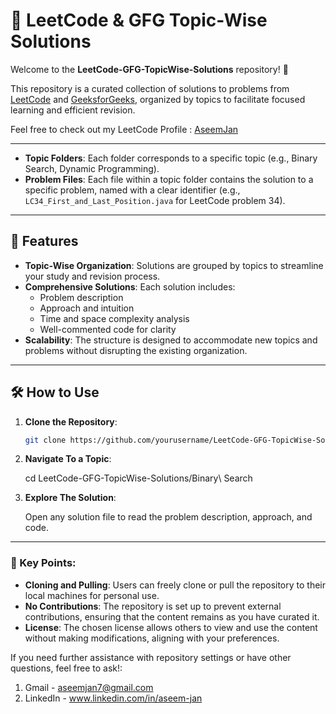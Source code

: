 # 🚀 LeetCode & GFG Topic-Wise Solutions

Welcome to the **LeetCode-GFG-TopicWise-Solutions** repository! 🎯

This repository is a curated collection of solutions to problems from [LeetCode](https://leetcode.com/) and [GeeksforGeeks](https://www.geeksforgeeks.org/), organized by topics to facilitate focused learning and efficient revision.

Feel free to check out my LeetCode Profile : [AseemJan](https://leetcode.com/u/AseemJan/) 


---

- **Topic Folders**: Each folder corresponds to a specific topic (e.g., Binary Search, Dynamic Programming).
- **Problem Files**: Each file within a topic folder contains the solution to a specific problem, named with a clear identifier (e.g., `LC34_First_and_Last_Position.java` for LeetCode problem 34).

---

## 🧠 Features

- **Topic-Wise Organization**: Solutions are grouped by topics to streamline your study and revision process.
- **Comprehensive Solutions**: Each solution includes:
  - Problem description
  - Approach and intuition
  - Time and space complexity analysis
  - Well-commented code for clarity
- **Scalability**: The structure is designed to accommodate new topics and problems without disrupting the existing organization.

---

## 🛠️ How to Use

1. **Clone the Repository**:
   ```bash
   git clone https://github.com/yourusername/LeetCode-GFG-TopicWise-Solutions.git

2. **Navigate To a Topic**:
   
   cd LeetCode-GFG-TopicWise-Solutions/Binary\ Search

3. **Explore The Solution**:

   Open any solution file to read the problem description, approach, and code.

---


### 📌 Key Points:

- **Cloning and Pulling**: Users can freely clone or pull the repository to their local machines for personal use.
- **No Contributions**: The repository is set up to prevent external contributions, ensuring that the content remains as you have curated it.
- **License**: The chosen license allows others to view and use the content without making modifications, aligning with your preferences.

If you need further assistance with repository settings or have other questions, feel free to ask!:
  1. Gmail - aseemjan7@gmail.com
  2. LinkedIn - www.linkedin.com/in/aseem-jan



 






